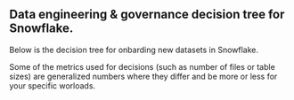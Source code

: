 ## Data engineering & governance decision tree for Snowflake.

Below is the decision tree for onbarding new datasets in Snowflake. 

Some of the metrics used for decisions (such as number of files or table sizes) are generalized numbers where they differ and be more or less for your specific worloads.
